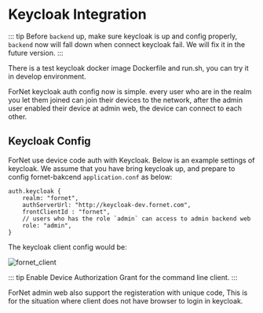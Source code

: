 # Keycloak Integration
::: tip
Before `backend` up, make sure keycloak is up and config properly, `backend` now will fall down when connect keycloak fail. We will fix it in the future version.
:::

There is a test keycloak docker image <a :href="`${$sourceUrl}/command/docker/keycloak/dev.Dockerfile`">Dockerfile</a> and <a :href="`${$sourceUrl}/command/docker/keycloak/run.sh`">run.sh</a>, you can try it in develop environment.

ForNet keycloak auth config now is simple. every user who are in the realm you let them joined can join their devices to the network, after the admin user enabled their device at admin web, the device can connect to each other.

## Keycloak Config
ForNet use device code auth with Keycloak. Below is an example settings of keycloak.
We assume that you have bring keycloak up, and prepare to config fornet-bakcend `application.conf` as below:
```hocon
auth.keycloak {  
    realm: "fornet",
    authServerUrl: "http://keycloak-dev.fornet.com",
    frontClientId : "fornet",
    // users who has the role `admin` can access to admin backend web
    role: "admin",
}
```

The keycloak client config would be:

![fornet_client](/img/keycloak_client_id_config.png)

::: tip
Enable Device Authorization Grant for the command line client.
:::

ForNet admin web also support the registeration with unique code, This is for the situation where client does not have browser to login in keycloak.
